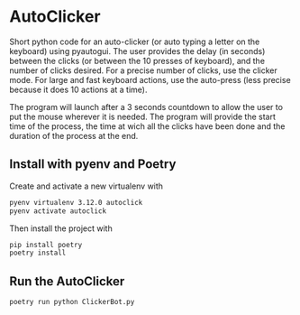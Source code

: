 # AutoClicker
Short python code for an auto-clicker (or auto typing a letter on the keyboard) using pyautogui.
The user provides the delay (in seconds) between the clicks (or between the 10 presses of keyboard), and the number of clicks desired.
For a precise number of clicks, use the clicker mode. For large and fast keyboard actions, use the auto-press (less precise because it does 10 actions at a time).

The program will launch after a 3 seconds countdown to allow the user to put the mouse wherever it is needed.
The program will provide the start time of the process, the time at wich all the clicks have been done and the duration of the process at the end.

## Install with pyenv and Poetry

Create and activate a new virtualenv with 
```bash
pyenv virtualenv 3.12.0 autoclick
pyenv activate autoclick
```

Then install the project with
```bash
pip install poetry
poetry install
```

## Run the AutoClicker

```bash
poetry run python ClickerBot.py
```
